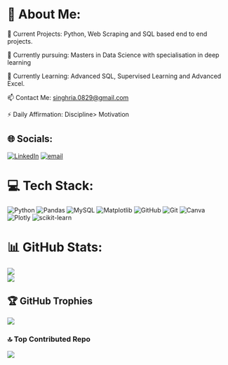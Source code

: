

# 💫 About Me:
🔭 Current Projects: Python, Web Scraping and SQL based end to end projects.

👯 Currently pursuing: Masters in Data Science with specialisation in deep learning

🌱 Currently Learning: Advanced SQL, Supervised Learning and Advanced Excel.

📫 Contact Me: singhria.0829@gmail.com

⚡ Daily Affirmation: Discipline> Motivation



## 🌐 Socials:
[![LinkedIn](https://img.shields.io/badge/LinkedIn-%230077B5.svg?logo=linkedin&logoColor=white)](https://linkedin.com/in/riainsightspro) [![email](https://img.shields.io/badge/Email-D14836?logo=gmail&logoColor=white)](mailto:singhria.0829@gmail.com) 

# 💻 Tech Stack:
![Python](https://img.shields.io/badge/python-3670A0?style=for-the-badge&logo=python&logoColor=ffdd54) ![Pandas](https://img.shields.io/badge/pandas-%23150458.svg?style=for-the-badge&logo=pandas&logoColor=white) ![MySQL](https://img.shields.io/badge/mysql-4479A1.svg?style=for-the-badge&logo=mysql&logoColor=white) ![Matplotlib](https://img.shields.io/badge/Matplotlib-%23ffffff.svg?style=for-the-badge&logo=Matplotlib&logoColor=black) ![GitHub](https://img.shields.io/badge/github-%23121011.svg?style=for-the-badge&logo=github&logoColor=white) ![Git](https://img.shields.io/badge/git-%23F05033.svg?style=for-the-badge&logo=git&logoColor=white) ![Canva](https://img.shields.io/badge/Canva-%2300C4CC.svg?style=for-the-badge&logo=Canva&logoColor=white) ![Plotly](https://img.shields.io/badge/Plotly-%233F4F75.svg?style=for-the-badge&logo=plotly&logoColor=white) ![scikit-learn](https://img.shields.io/badge/scikit--learn-%23F7931E.svg?style=for-the-badge&logo=scikit-learn&logoColor=white)
# 📊 GitHub Stats:
![](https://nirzak-streak-stats.vercel.app/?user=ria08&theme=dark&hide_border=false)<br/>
![](https://github-readme-stats.vercel.app/api/top-langs/?username=ria08&theme=dark&hide_border=false&include_all_commits=false&count_private=false&layout=compact)

## 🏆 GitHub Trophies
![](https://github-profile-trophy.vercel.app/?username=ria08&theme=radical&no-frame=false&no-bg=true&margin-w=4)

### 🔝 Top Contributed Repo
![](https://github-contributor-stats.vercel.app/api?username=ria08&limit=6&theme=dark&combine_all_yearly_contributions=true)

<!-- Proudly created with GPRM ( https://gprm.itsvg.in ) -->
